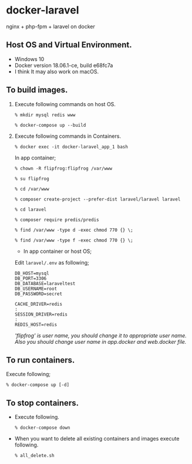 # docker-laravel
nginx + php-fpm + laravel on docker

## Host OS and Virtual Environment.

- Windows 10
- Docker version 18.06.1-ce, build e68fc7a
- I think It may also work on macOS.

## To build images.
1. Execute following commands on host OS.

   ``% mkdir mysql redis www``

   ``% docker-compose up --build``

2. Execute following commands in Containers.

   ``% docker exec -it docker-laravel_app_1 bash``
   
   In app container;
   
   ``% chown -R flipfrog:flipfrog /var/www``
   
   ``% su flipfrog``
   
   ``% cd /var/www``
   
   ``% composer create-project --prefer-dist laravel/laravel laravel``
   
   ``% cd laravel``
   
   ``% composer require predis/predis``
   
   ``% find /var/www -type d -exec chmod 770 {} \;``
   
   ``% find /var/www -type f -exec chmod 770 {} \;``

   - In app container or host OS;

   Edit ``laravel/.env`` as following;
   
   ```
   DB_HOST=mysql
   DB_PORT=3306
   DB_DATABASE=laraveltest
   DB_USERNAME=root
   DB_PASSWORD=secret
   ```   
   ```
   CACHE_DRIVER=redis
   :
   SESSION_DRIVER=redis
   :
   REDIS_HOST=redis
   ```

    *'flipfrog' is user name, you should change it to appropriate user name.
    Also you should change user name in app.docker and web.docker file.*

## To run containers.
Execute following;

   ``% docker-compose up [-d]``

## To stop containers.

- Execute following.

  ``% docker-compose down``
  
- When you want to delete all existing containers and images execute following.
  
  ``% all_delete.sh``

